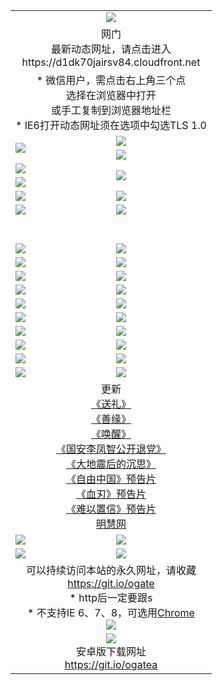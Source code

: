 ﻿<table>
  <tr></tr>
  <tr><td colspan=2 align=center><img src="https://cloud.githubusercontent.com/assets/11880933/13434984/f430fae2-e012-11e5-814f-c2df1e82b247.jpg" /></td></tr>
  <tr><td colspan=2 align=center>网门<br>最新动态网址，请点击进入
<br>https://d1dk70jairsv84.cloudfront.net
    </td>
  </tr>
  <tr>
    <td colspan=2 align=center>* 微信用户，需点击右上角三个点<br>选择在浏览器中打开<br>或手工复制到浏览器地址栏
    <br>* IE6打开动态网址须在选项中勾选TLS 1.0</td>
  </tr>
  <tr>
    <td rowspan=2><a href="https://d1dk70jairsv84.cloudfront.net/ogUP.aspx?name=11DKC.mp4&list=11DKC" target="_blank"><img src="https://d1dk70jairsv84.cloudfront.net/Up/11DKC1.jpg" /></a></td> 
    <td><div><a href="https://d1dk70jairsv84.cloudfront.net/ogUP.aspx?name=LRWS.mp4&list=LRWS" target="_blank"><img src="https://d1dk70jairsv84.cloudfront.net/Up/LRWS.jpg" /></a></td>
   </tr>
  <tr>
    <td><a href="https://d1dk70jairsv84.cloudfront.net/ogNiceVedio.aspx" target="_blank"><img src="https://d1dk70jairsv84.cloudfront.net/Up/11TGKDY.jpg" /></a></td>
  </tr>
  <tr>
    <td><a href="https://d1dk70jairsv84.cloudfront.net/ogUP.aspx?name=JQR.mp4&count=2" target="_blank"><img src="https://d1dk70jairsv84.cloudfront.net/Up/JQR.jpg" /></a></td>   
    <td rowspan=2><a href="https://d1dk70jairsv84.cloudfront.net/ogUP.aspx?name=JP.mp4&count=9" target="_blank"><img src="https://d1dk70jairsv84.cloudfront.net/Up/JP.jpg" /></td>
  </tr>
  <tr>
    <td><a href="https://d1dk70jairsv84.cloudfront.net/ogUP.aspx?name=WH.mp4" target="_blank"><img src="https://d1dk70jairsv84.cloudfront.net/Up/WH.jpg" /></a></td>
  </tr>
  <tr>
    <td><a href="https://d1dk70jairsv84.cloudfront.net/ogUP.aspx?name=SSZJ.mp4&list=SSZJ" target="_blank"><img src="https://d1dk70jairsv84.cloudfront.net/Up/SSZJ.jpg" /></a></td>
    <td><a href="https://d1dk70jairsv84.cloudfront.net/ogUP.aspx?name=1XQK.mp4&count=13" target="_blank"><img src="https://d1dk70jairsv84.cloudfront.net/Up/1XQK.jpg" /></a</td>
  </tr>
  <tr>
    <td><a href="https://d1dk70jairsv84.cloudfront.net/ogUP.aspx?name=ZY.mp4&count=2015|16" target="_blank"><img src="https://d1dk70jairsv84.cloudfront.net/Up/ZY.jpg" /></a</td>
    <td><a href="https://d1dk70jairsv84.cloudfront.net/ogUP.aspx?name=XTFY.mp4&count=B|2,A|24" target="_blank"><img src="https://d1dk70jairsv84.cloudfront.net/Up/XTFY.jpg" /></a></td>
  </tr>
  <tr height="40">
  </tr>
  <tr>
    <td><a href="https://d1dk70jairsv84.cloudfront.net/ogUP.aspx?name=4SQQ.mp4&list=4SQQ" target="_blank"><img src="https://d1dk70jairsv84.cloudfront.net/Up/4SQQ0.jpg"/></a></td>
    <td><a href="https://d1dk70jairsv84.cloudfront.net/ogUP.aspx?name=4SHQ.mp4&list=4SHQ" target="_blank"><img src="https://d1dk70jairsv84.cloudfront.net/Up/4SHQ0.jpg"/></a></td>
  </tr>
  <tr>
    <td><a href="https://d1dk70jairsv84.cloudfront.net/ogUP.aspx?name=4SZG.mp4&list=4SZG" target="_blank"><img src="https://d1dk70jairsv84.cloudfront.net/Up/4SZG0.jpg"/></a></td>
    <td><a href="https://d1dk70jairsv84.cloudfront.net/ogUP.aspx?name=4SDJ.mp4&list=4SDJ" target="_blank"><img src="https://d1dk70jairsv84.cloudfront.net/Up/4SDJ0.jpg"/></a></td>
  </tr>
  <tr>
    <td><a href="https://d1dk70jairsv84.cloudfront.net/ogUP.aspx?name=4SGX.mp4&list=4SGX" target="_blank"><img src="https://d1dk70jairsv84.cloudfront.net/Up/4SGX0.jpg"/></a></td>
    <td><a href="https://d1dk70jairsv84.cloudfront.net/ogUP.aspx?name=4SHD.mp4&list=4SHD" target="_blank"><img src="https://d1dk70jairsv84.cloudfront.net/Up/4SHD0.jpg"/></a></td>
  </tr>
  <tr>
    <td><a href="https://d1dk70jairsv84.cloudfront.net/ogUP.aspx?name=4CTX.mp4&list=4CTX" target="_blank"><img src="https://d1dk70jairsv84.cloudfront.net/Up/4CTX0.jpg"/></a></td>
    <td><a href="https://d1dk70jairsv84.cloudfront.net/ogUP.aspx?name=4CWZ.mp4&list=4CWZ" target="_blank"><img src="https://d1dk70jairsv84.cloudfront.net/Up/4CWZ0.jpg"/></a></td>
  </tr>
  <tr>
    <td><a href="https://d1dk70jairsv84.cloudfront.net/onUP.aspx?name=https://d1lqqjldbsh7xo.cloudfront.net/" target="_blank"><img src="https://d1dk70jairsv84.cloudfront.net/Up/0DTW.jpg"/></a></td>
    <td><a href="https://d1dk70jairsv84.cloudfront.net/onUP.aspx?name=https://d240ns8up8earz.cloudfront.net/acenter/" target="_blank"><img src="https://d1dk70jairsv84.cloudfront.net/Up/0TDW.jpg" /></a></td>
  </tr>
  <tr>
    <td><a href="https://d1dk70jairsv84.cloudfront.net/onUP.aspx?name=https://d4508d6vomz2p.cloudfront.net/gb/nsc413.htm" target="_blank"><img src="https://d1dk70jairsv84.cloudfront.net/Up/0DJY.jpg" /></a></td>
    <td><a href="https://d1dk70jairsv84.cloudfront.net/onUP.aspx?name=https://dilo7bqpjb57y.cloudfront.net/xtr/gb/prog204.html" target="_blank"><img src="https://d1dk70jairsv84.cloudfront.net/Up/0XTR.jpg" /></a></td>
  </tr>
  <tr>
    <td><a href="https://d1dk70jairsv84.cloudfront.net/onUP.aspx?name=https://d3aj00iefsmfgc.cloudfront.net/" target="_blank"><img src="https://d1dk70jairsv84.cloudfront.net/Up/0MHW.jpg" /></a></td>
    <td><a href="https://d1dk70jairsv84.cloudfront.net/onUP.aspx?name=https://d20wz7qt14x5d2.cloudfront.net/" target="_blank"><img src="https://d1dk70jairsv84.cloudfront.net/Up/0ZJW.jpg" /></a></td>
  </tr>
  <tr>
    <td><a href="https://d1dk70jairsv84.cloudfront.net/ogUP.aspx?name=0FG.zip" target="_blank"><img src="https://d1dk70jairsv84.cloudfront.net/Up/0FG.jpg" /></a></td>
    <td><a href="https://d1dk70jairsv84.cloudfront.net/ogUP.aspx?name=0FGA.apk" target="_blank"><img src="https://d1dk70jairsv84.cloudfront.net/Up/0FGA.jpg" /></a></td>
  </tr>
  <tr>
    <td><a href="https://d1dk70jairsv84.cloudfront.net/ogUP.aspx?name=0U.zip" target="_blank"><img src="https://d1dk70jairsv84.cloudfront.net/Up/0U.jpg" /></a></td>
    <td><a href="https://d1dk70jairsv84.cloudfront.net/ogUP.aspx?name=0UA.apk" target="_blank"><img src="https://d1dk70jairsv84.cloudfront.net/Up/0UA.jpg" /></a></td>
  </tr>
  <tr>
    <td><a href="https://d1dk70jairsv84.cloudfront.net/ogUP.aspx?name=0iPPOTV.zip" target="_blank"><img src="https://d1dk70jairsv84.cloudfront.net/Up/0iPPOTV.jpg" /></a></td>
    <td><a href="https://d1dk70jairsv84.cloudfront.net/ogUP.aspx?name=0iNTD.apk" target="_blank"><img src="https://d1dk70jairsv84.cloudfront.net/Up/0iNTD.jpg" /></a></td>
  </tr>
  <tr>
    <td colspan=2 align=center>更新<br>
      <a href="https://d1dk70jairsv84.cloudfront.net/ogUP.aspx?name=4ESL.mp4" target="_blank">《送礼》</a><br>
      <a href="https://d1dk70jairsv84.cloudfront.net/ogUP.aspx?name=4ESY.mp4" target="_blank">《善缘》</a><br>
      <a href="https://d1dk70jairsv84.cloudfront.net/ogUP.aspx?name=4EHX.mp4" target="_blank">《唤醒》</a><br>
      <a href="https://d1dk70jairsv84.cloudfront.net/ogUP.aspx?name=4LFZ.mp4" target="_blank">《国安李凤智公开退党》</a><br>
      <a href="https://d1dk70jairsv84.cloudfront.net/ogUP.aspx?name=4DDZHDCS.mp4" target="_blank">《大地震后的沉思》</a><br>
      <a href="https://d1dk70jairsv84.cloudfront.net/ogUP.aspx?name=11ZYZG0.mp4" target="_blank">《自由中国》预告片</a><br>
      <a href="https://d1dk70jairsv84.cloudfront.net/ogUP.aspx?name=11XR.mp4" target="_blank">《血刃》预告片</a><br>
      <a href="https://d1dk70jairsv84.cloudfront.net/ogUP.aspx?name=11NYZX.mp4&count=2" target="_blank">《难以置信》预告片</a><br>
      <a href="https://d1dk70jairsv84.cloudfront.net/onUP.aspx?name=https://www.minghui.org/" target="_blank">明慧网</a></td>
    </td>
  </tr>
  <tr>
    <td><a href="https://d1dk70jairsv84.cloudfront.net/ogNice.aspx" target="_blank"><img src="https://d1dk70jairsv84.cloudfront.net/Up/0WCYY.jpg" /></a></td>
    <td><a href="https://d1dk70jairsv84.cloudfront.net/onCO.aspx?ob=600事物&op=增删改&args=WH1~%23类型6新闻%7c%23类型6评论&mode=" target="_blank"><img src="https://d1dk70jairsv84.cloudfront.net/Up/0WZTT.jpg" /></a></td> 
  </tr>
  <tr>
    <td><a href="https://d1dk70jairsv84.cloudfront.net/ogDY.aspx" target="_blank"><img src="https://d1dk70jairsv84.cloudfront.net/Up/0FK.jpg" /></a></td>
    <td><a href="https://d1dk70jairsv84.cloudfront.net/ogST.aspx" target="_blank"><img src="https://d1dk70jairsv84.cloudfront.net/Up/0ST.jpg" /></a></td> 
  </tr>
  <tr>
    <td colspan=2 align=center>可以持续访问本站的永久网址，请收藏<br/><a href="https://git.io/ogate" target="_blank">https://git.io/ogate</a><br/>* http后一定要跟s<br/>* 不支持IE 6、7、8，可选用<a href="https://d1dk70jairsv84.cloudfront.net/ogUP.aspx?name=0ChromePortable.zip">Chrome</a><br/><a href="https://d1dk70jairsv84.cloudfront.net/Up/0WMGDL2.png" target="_blank"><img src="https://d1dk70jairsv84.cloudfront.net/Up/0WMGD2.png"/></a></td>
  </tr>
  <tr>
    <td colspan=2 align=center><a href="https://d1dk70jairsv84.cloudfront.net/ogUP.aspx?name=0oGate.apk" target="_blank"><img src="https://cloud.githubusercontent.com/assets/11880933/13720399/75e143ee-e842-11e5-9f0a-1421f423c80f.jpg" /></a><br>安卓版下载网址<br><a href="https://git.io/ogatea">https://git.io/ogatea</a></td>
  </tr>
  <!--tr>
    <td colspan=2 align=center>可能失效的动态网址
    </td>
  </tr-->
</table>
